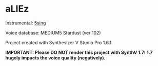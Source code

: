  
# aLIEz

Instrumental: [5sing](http://5sing.kugou.com/bz/2570255.html)

Voice database: MEDIUM5 Stardust (ver 102)

Project created with Synthesizer V Studio Pro 1.6.1.

**IMPORTANT: Please DO NOT render this project with SynthV 1.7! 1.7 hugely impacts the voice quality (negatively).**
